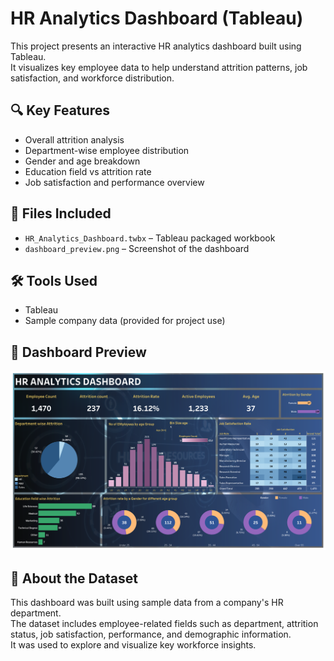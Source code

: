 # HR Analytics Dashboard (Tableau)

This project presents an interactive HR analytics dashboard built using Tableau.  
It visualizes key employee data to help understand attrition patterns, job satisfaction, and workforce distribution.

## 🔍 Key Features
- Overall attrition analysis
- Department-wise employee distribution
- Gender and age breakdown
- Education field vs attrition rate
- Job satisfaction and performance overview

## 📂 Files Included
- `HR_Analytics_Dashboard.twbx` – Tableau packaged workbook
- `dashboard_preview.png` – Screenshot of the dashboard

## 🛠️ Tools Used
- Tableau
- Sample company data (provided for project use)

## 📸 Dashboard Preview
![Dashboard Preview](dashboard_preview.png)

## 📌 About the Dataset
This dashboard was built using sample data from a company's HR department.  
The dataset includes employee-related fields such as department, attrition status, job satisfaction, performance, and demographic information.  
It was used to explore and visualize key workforce insights.
